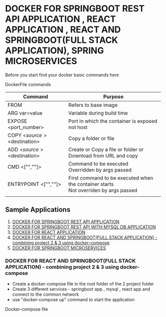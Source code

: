 # DOCKER FOR SPRINGBOOT REST API APPLICATION , REACT APPLICATION , REACT AND SPRINGBOOT(FULL STACK APPLICATION), SPRING MICROSERVICES

Before you start find your docker basic commands here


DockerFile commands

|  Command |  Purpose |
|---|---|
| FROM <image> | Refers to base image  |
| ARG var=value |  Variable during build time |
| EXPOSE <port_number> |  Port in which the container is exposed not host |
| COPY <$source> <$destination> | Copy a folder or file  |
| ADD <$source> <$destination>  | Create or Copy a file or folder or Download from URL and copy  |
| CMD <["",""]>  | Command to be executed <br/> Overridden by args passed|
| ENTRYPOINT <["",""]>  | First command to be executed when the container starts <br/> Not overriden by args passed |
|   |   |


## Sample Applications

1. [DOCKER FOR SPRINGBOOT REST API APPLICATION](https://github.com/Shanthi-rajendran-22/Dockerizing-FullStack-SpringBoot-React-Application-Microservice/tree/master/Hello-World)
2. [DOCKER FOR SPRINGBOOT REST API WITH MYSQL DB APPLICATION](https://github.com/Shanthi-rajendran-22/Dockerizing-FullStack-SpringBoot-React-Application-Microservice/tree/master/hello-world-mysql)
3. [DOCKER FOR REACT APPLICATION](https://github.com/Shanthi-rajendran-22/Dockerizing-FullStack-SpringBoot-React-Application-Microservice/tree/master/hello-world-fe)
4. [DOCKER FOR REACT AND SPRINGBOOT(FULL STACK APPLICATION) - combining project 2 & 3 using docker-compose](https://github.com/Shanthi-rajendran-22/Dockerizing-FullStack-SpringBoot-React-Application-Microservice/blob/master/docker-compose.yml)
5. [DOCKER FOR SPRINGBOOT MICROSERVICES](https://github.com/Shanthi-rajendran-22/Dockerizing-FullStack-SpringBoot-React-Application-Microservice/tree/master/CSS-UNIT-CONVERTOR-Microservice) 


### DOCKER FOR REACT AND SPRINGBOOT(FULL STACK APPLICATION) - combining project 2 & 3 using docker-compose
- Create a docker-compose file in the root folder of the 2 project folder
- Create 3 different services - springboot app , mysql , react app and connect to the common network
- use "docker-compose up" command to start the application

Docker-compose file 
